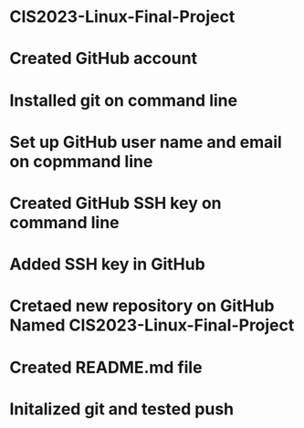 # CIS2023-Linux-Final-Project
# Created GitHub account
# Installed git on command line
# Set up GitHub user name and email on copmmand line
# Created GitHub SSH key on command line
# Added SSH key in GitHub
# Cretaed new repository on GitHub Named CIS2023-Linux-Final-Project
# Created README.md file
# Initalized git and tested push
# 
